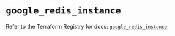 # `google_redis_instance`

Refer to the Terraform Registry for docs: [`google_redis_instance`](https://registry.terraform.io/providers/hashicorp/google/4.85.0/docs/resources/redis_instance).
